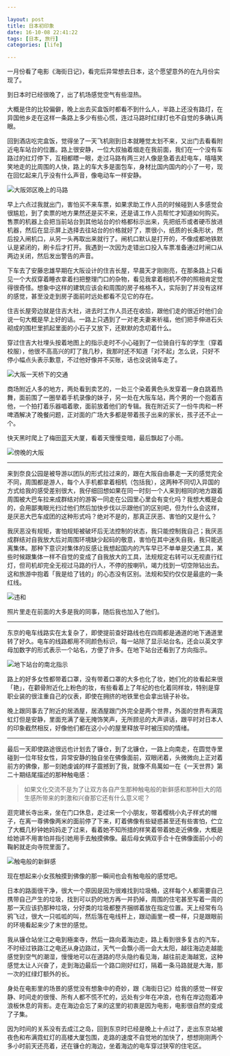 ```yaml
---

layout: post
title: 日本初印象
date: 16-10-08 22:41:22
tags: [日本, 旅行]
categories: [life]

---
```


一月份看了电影《海街日记》，看完后异常想去日本，这个愿望意外的在九月份实现了。

到日本时已经很晚了，出了机场感觉空气有些湿热。

大概是住的比较偏僻，晚上出去买盒饭时都看不到什么人，半路上还没有路灯，在异国他乡走在这样一条路上多少有些心慌，连过马路时红绿灯也不自觉的多确认两眼。

回到酒店吃完盒饭，觉得坐了一天飞机刚到日本就睡觉太划不来，又出门去看看附近电车站台的位置。路上很安静，一位大叔抽着烟走在我前面，我们在一个没有车路过的红灯停下，互相都瞟一眼，走过马路有两三对人像是急着去赶电车，嘻嘻笑笑地走的比周围的人快，路上的车大多是面包车，身材比国内国内的小了一号，现在回忆起来几乎没有什么声音，像电动车一样安静。

![大阪郊区晚上的马路]({{site.url}}/assets/blog_img/2016-10-08-first-impression-of-japan/day-one-filght-20160903-DSCF6228.jpg)

早上六点过我就出门，害怕买不来车票，如果求助工作人员的时候碰到人多感觉会很尴尬，到了卖票的地方果然还是买不来，还是请工作人员帮忙才知道如何购买。售票的机器上会把当前站台到其他站台的价格都标示出来，先把纸币或者硬币放进机器，然后在显示屏上选择去往站台的价格就好了，票很小，纸质的长条形状，然后投入闸机口，从另一头再取出来就行了。闸机口默认是打开的，不像成都地铁默认是紧闭的，刷卡后才打开。我遇到一次因为走错出口投入车票准备通过时闸口从两边关闭，然后发出警告的声音。

下车去了安藤忠雄早期在大阪设计的住吉长屋，早晨天才刚刚亮，在那条路上只看见一个大叔穿着睡衣拿着扫把整理门口的杂物，看见我拿着相机不停的照相肯定觉得很奇怪。想象中这样的建筑应该会和周围的房子格格不入，实际到了并没有这样的感觉，甚至没走到房子面前时远处都看不见它的存在。

住吉长屋旁边就是住吉大社，进去时工作人员还在收拾，跟他们走的很近时他们会说一句大概是早上好的话。一路上只遇到了一对老夫妻来祈福，他们把手伸进石头砌成的围栏里抓起里面的小石子又放下，还默默的念叨着什么。

穿过住吉大社埋头按着地图上的指示走时不小心碰到了一位骑自行车的学生（穿着校服），他很不高高兴的盯了我几秒，我那时还不知道「对不起」怎么说，只好不停小幅点头表示歉意，不过他好像并不买账，话也没说骑车走了。

![大阪一天桥下的交通]({{site.url}}/assets/blog_img/2016-10-08-first-impression-of-japan/day-two-osaka-20160904-DSCF6348-2.jpg)

商场附近人多的地方，两处看到卖艺的，一处三个染着黄色头发穿着一身白跳着热舞，面前围了一圈举着手机录像的妹子，另一处在大阪车站，两个男的一个抱着吉他，一个拍打着乐器唱着歌，面前放着他们的专辑。我在附近买了一份牛肉和一杯啤酒解决了晚餐问题，正对面的广场大多都是带着孩子出来的家长，孩子还不止一个。

快天黑时爬上了梅田蓝天大厦，看着天慢慢变暗，最后飘起了小雨。

![傍晚的大阪]({{site.url}}/assets/blog_img/2016-10-08-first-impression-of-japan/day-two-osaka-20160904-DSCF6538.jpg)

---

来到奈良公园是被导游以团队的形式拉过来的，跟在大阪自由暴走一天的感觉完全不同，周围都是游人，每个人手机都拿着相机（包括我），这两种不同切入异国的方式给我的感受差别很大，我仔细回想如果在同一时刻一个人来到相同的地方跟着周围被大巴车拉来成群结对的游客一同走在公园里心里会有变化吗？我想大概是会的，会用鄙夷眼光扫过他们然后加快步伐以示跟他们的区别吧，但为什么会这样，是厌恶大巴车成团的这种形式吗？绝对不是的，那真正厌恶、害怕的又是什么？

我厌恶没有规矩，害怕规矩被破坏后无法控制的状态，我只能控制我自己；我厌恶成群结对自我放大后对周围环境缺少起码的敬意，害怕在其中迷失自我，我只能逃离集体。那种下意识对集体的反感让我想起国内的汽车早已不单单是交通工具，某些时候跟集体一样不自觉的变成了自我放大的工具，法规规定右转可以无视直行红灯，但司机却完全无视过马路的行人，不停的按喇叭，竭力找到一切空隙钻出去。这和旅游中抱着「我是给了钱的」的心态没有区别。法规和契约仅仅是最底的一条红线。

![违和]({{site.url}}/assets/blog_img/2016-10-08-first-impression-of-japan/nara-kyoto-20160905-DSC02262.jpg)

照片里走在前面的大多是我的同事，随后我也加入了他们。

---

东京的电车线路实在太复杂了，即使提前查好路线也在四周都是通道的地下通道里转了好久。电车的线路都用不同颜色标识，每一站除了显示站台名，还会以英文字母加数字的形式表示一个站名，方便了许多。在地下站台还看到了方向指示。

![地下站台的南北指示]({{site.url}}/assets/blog_img/2016-10-08-first-impression-of-japan/day-two-osaka-20160904-DSCF6417.jpg)

路上的好多女性都带着口罩，没有带着口罩的大多也化了妆，她们化的妆看起来很「艳」，在颧骨附近化上粉色的妆，有些看着上了年纪的也化着同样妆，特别是穿职业装的很注重自己的仪表，即使在拥挤的地铁里也会拿出镜子补妆。

晚上跟同事去了附近的居酒屋，居酒屋跟门外完全是两个世界，外面的世界布满霓虹灯但是安静，里面充满了毫无掩饰笑声，无所顾忌的大声讲话，跟平时对日本人的印象截然相反，好像他们都在这小小的屋里释放平时被压抑的情绪。

---

最后一天即使路途很远也计划去了镰仓，到了北镰仓，一路上向南走，在圆觉寺里碰到一位年轻女性，异常安静的独自坐在佛像面前，双眼闭着，头微微向上正对着前方的佛像，那一刻她虔诚的样子震撼到了我，就像不鳥萬如一在《一天世界》第二十期结尾描述的那种触电感：

> 如果文化交流不是为了让双方各自产生那种触电般的新鲜感和那种巨大的陌生感所带来的刺激和兴奋那它还有什么意义呢？

逛完建长寺出来，坐在门口休息，走过来一个小朋友，带着樱桃小丸子样式的帽子，在离一尊佛像两米的面前停了下来，盯着佛像有些疑惑甚至还有些害怕，伫立了大概几秒钟她妈妈走了过来，看着她不知所措的样笑着带着她走近佛像，大概是给她讲不用害怕并指引她用手去触摸佛像。最后母女俩双手合十在佛像面前小小的鞠躬就走向寺院里面了。

![触电般的新鲜感]({{site.url}}\assets\blog_img\2016-10-08-first-impression-of-japan\kamakura-20160908-DSCF6786.jpg) 

现在想起来小女孩触摸到佛像的那一瞬间也会有触电般的感觉吧。

日本的路面很干净，很大一个原因是因为很难找到垃圾桶，这样每个人都需要自己携带自己产生的垃圾，找到可以扔的地方再一并扔掉，周围的住宅甚至写着一周的那一天应该扔那种垃圾，分好类的垃圾都整齐捆绑着放在指定位置。天上经常有乌鸦飞过，很大一只呱呱的叫，然后落在电线杆上，跟动画里一模一样，只是跟眼前的环境看起来少了末世的感觉。

我从镰仓站坐江之电到極楽寺，然后一路向着海边走，路上看到很多复古的汽车，不时经过铁路江之电还从身边路过，天气一会飘小雨一会大太阳，越往海边走越能感觉到空气的潮湿，慢慢地可以在道路的尽头隐约看见海，越往前走海越宽，这种感觉太让人兴奋了，走到海边最后一个路口刚好红灯，隔着一条马路就是大海，那一次的红绿灯额外的长。

身处在电影里的场景的感觉没有想象中的奇妙，跟《海街日记》给我的感觉一样安静、时间走的很慢、所有人都不慌不忙的，远处有少年在冲浪，也有在岸边抱着冲浪板休息的背影。走在海边会忘了来的这里的初衷是因为电影，电影很自然的变成了子集。

因为时间的关系没有去成江之岛，回到东京时已经是晚上十点过了，走出东京站被夜色和布满霓虹灯的高楼大厦包围，走路的速度不自觉地的加快了，想想刚刚两个多小时前天还亮着，还在镰仓的海边，坐着海边的电车穿过狭窄的住宅区。